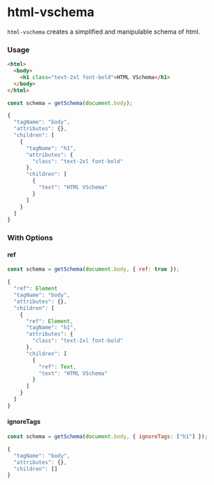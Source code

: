 # html-vschema

`html-vschema` creates a simplified and manipulable schema of html.

### Usage

```html
<html>
  <body>
    <h1 class="text-2xl font-bold">HTML VSchema</h1>
  </body>
</html>
```

```js
const schema = getSchema(document.body);
```

```js
{
  "tagName": "body",
  "attributes": {},
  "children": [
    {
      "tagName": "h1",
      "attributes": {
        "class": "text-2xl font-bold"
      },
      "children": [
        {
          "text": "HTML VSchema"
        }
      ]
    }
  ]
}
```

### With Options

#### **ref**

```js
const schema = getSchema(document.body, { ref: true });
```

```js
{
  "ref": Element
  "tagName": "body",
  "attributes": {},
  "children": [
    {
      "ref": Element,
      "tagName": "h1",
      "attributes": {
        "class": "text-2xl font-bold"
      },
      "children": [
        {
          "ref": Text,
          "text": "HTML VSchema"
        }
      ]
    }
  ]
}
```

#### **ignoreTags**

```js
const schema = getSchema(document.body, { ignoreTags: ["h1"] });
```

```js
{
  "tagName": "body",
  "attributes": {},
  "children": []
}
```
